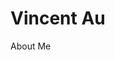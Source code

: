 <!DOCTYPE html>
<html>
<head>
<title>Vincent Au</title>
</head>
<body>

<h1>Vincent Au</h1>
<p>About Me</p>
    
</body>
</html>













